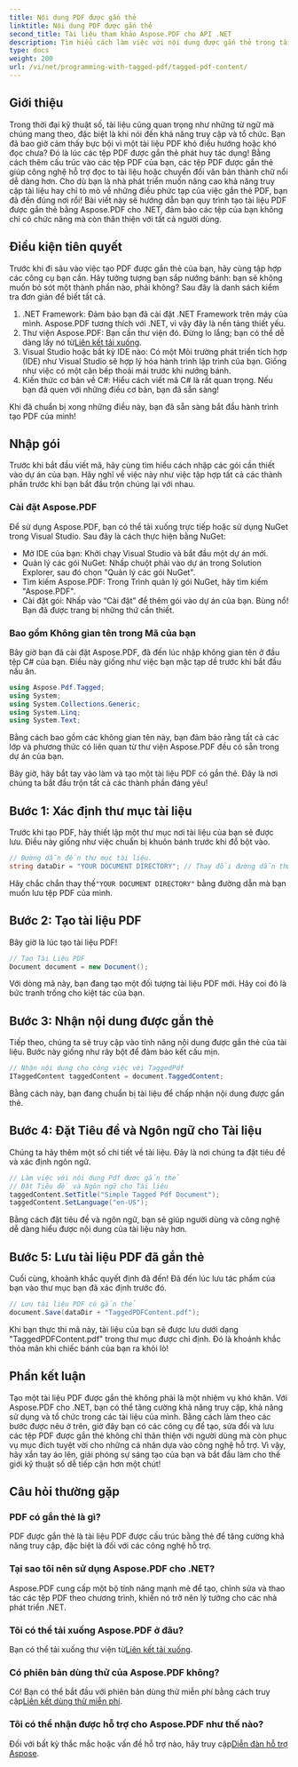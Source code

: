 ```yaml
---
title: Nội dung PDF được gắn thẻ
linktitle: Nội dung PDF được gắn thẻ
second_title: Tài liệu tham khảo Aspose.PDF cho API .NET
description: Tìm hiểu cách làm việc với nội dung được gắn thẻ trong tài liệu PDF với Aspose.PDF cho .NET. Hướng dẫn từng bước để sử dụng thẻ.
type: docs
weight: 200
url: /vi/net/programming-with-tagged-pdf/tagged-pdf-content/
---
```

## Giới thiệu

Trong thời đại kỹ thuật số, tài liệu cũng quan trọng như những từ ngữ mà chúng mang theo, đặc biệt là khi nói đến khả năng truy cập và tổ chức. Bạn đã bao giờ cảm thấy bực bội vì một tài liệu PDF khó điều hướng hoặc khó đọc chưa? Đó là lúc các tệp PDF được gắn thẻ phát huy tác dụng! Bằng cách thêm cấu trúc vào các tệp PDF của bạn, các tệp PDF được gắn thẻ giúp công nghệ hỗ trợ đọc to tài liệu hoặc chuyển đổi văn bản thành chữ nổi dễ dàng hơn. Cho dù bạn là nhà phát triển muốn nâng cao khả năng truy cập tài liệu hay chỉ tò mò về những điều phức tạp của việc gắn thẻ PDF, bạn đã đến đúng nơi rồi! Bài viết này sẽ hướng dẫn bạn quy trình tạo tài liệu PDF được gắn thẻ bằng Aspose.PDF cho .NET, đảm bảo các tệp của bạn không chỉ có chức năng mà còn thân thiện với tất cả người dùng.

## Điều kiện tiên quyết

Trước khi đi sâu vào việc tạo PDF được gắn thẻ của bạn, hãy cùng tập hợp các công cụ bạn cần. Hãy tưởng tượng bạn sắp nướng bánh: bạn sẽ không muốn bỏ sót một thành phần nào, phải không? Sau đây là danh sách kiểm tra đơn giản để biết tất cả.

1. .NET Framework: Đảm bảo bạn đã cài đặt .NET Framework trên máy của mình. Aspose.PDF tương thích với .NET, vì vậy đây là nền tảng thiết yếu.
2.  Thư viện Aspose.PDF: Bạn cần thư viện đó. Đừng lo lắng; bạn có thể dễ dàng lấy nó từ[Liên kết tải xuống](https://releases.aspose.com/pdf/net/).
3. Visual Studio hoặc bất kỳ IDE nào: Có một Môi trường phát triển tích hợp (IDE) như Visual Studio sẽ hợp lý hóa hành trình lập trình của bạn. Giống như việc có một căn bếp thoải mái trước khi nướng bánh.
4. Kiến thức cơ bản về C#: Hiểu cách viết mã C# là rất quan trọng. Nếu bạn đã quen với những điều cơ bản, bạn đã sẵn sàng!

Khi đã chuẩn bị xong những điều này, bạn đã sẵn sàng bắt đầu hành trình tạo PDF của mình!

## Nhập gói

Trước khi bắt đầu viết mã, hãy cùng tìm hiểu cách nhập các gói cần thiết vào dự án của bạn. Hãy nghĩ về việc này như việc tập hợp tất cả các thành phần trước khi bạn bắt đầu trộn chúng lại với nhau.

### Cài đặt Aspose.PDF

Để sử dụng Aspose.PDF, bạn có thể tải xuống trực tiếp hoặc sử dụng NuGet trong Visual Studio. Sau đây là cách thực hiện bằng NuGet:

- Mở IDE của bạn: Khởi chạy Visual Studio và bắt đầu một dự án mới.
- Quản lý các gói NuGet: Nhấp chuột phải vào dự án trong Solution Explorer, sau đó chọn "Quản lý các gói NuGet".
- Tìm kiếm Aspose.PDF: Trong Trình quản lý gói NuGet, hãy tìm kiếm "Aspose.PDF".
- Cài đặt gói: Nhấp vào “Cài đặt” để thêm gói vào dự án của bạn. Bùng nổ! Bạn đã được trang bị những thứ cần thiết.

### Bao gồm Không gian tên trong Mã của bạn

Bây giờ bạn đã cài đặt Aspose.PDF, đã đến lúc nhập không gian tên ở đầu tệp C# của bạn. Điều này giống như việc bạn mặc tạp dề trước khi bắt đầu nấu ăn.

```csharp
using Aspose.Pdf.Tagged;
using System;
using System.Collections.Generic;
using System.Linq;
using System.Text;
```

Bằng cách bao gồm các không gian tên này, bạn đảm bảo rằng tất cả các lớp và phương thức có liên quan từ thư viện Aspose.PDF đều có sẵn trong dự án của bạn.

Bây giờ, hãy bắt tay vào làm và tạo một tài liệu PDF có gắn thẻ. Đây là nơi chúng ta bắt đầu trộn tất cả các thành phần đáng yêu!

## Bước 1: Xác định thư mục tài liệu

Trước khi tạo PDF, hãy thiết lập một thư mục nơi tài liệu của bạn sẽ được lưu. Điều này giống như việc chuẩn bị khuôn bánh trước khi đổ bột vào.

```csharp
// Đường dẫn đến thư mục tài liệu.
string dataDir = "YOUR DOCUMENT DIRECTORY"; // Thay đổi đường dẫn thư mục của bạn
```

 Hãy chắc chắn thay thế`"YOUR DOCUMENT DIRECTORY"` bằng đường dẫn mà bạn muốn lưu tệp PDF của mình. 

## Bước 2: Tạo tài liệu PDF

Bây giờ là lúc tạo tài liệu PDF! 

```csharp
// Tạo Tài Liệu PDF
Document document = new Document();
```

Với dòng mã này, bạn đang tạo một đối tượng tài liệu PDF mới. Hãy coi đó là bức tranh trống cho kiệt tác của bạn.

## Bước 3: Nhận nội dung được gắn thẻ

Tiếp theo, chúng ta sẽ truy cập vào tính năng nội dung được gắn thẻ của tài liệu. Bước này giống như rây bột để đảm bảo kết cấu mịn.

```csharp
// Nhận nội dung cho công việc với TaggedPdf
ITaggedContent taggedContent = document.TaggedContent;
```

Bằng cách này, bạn đang chuẩn bị tài liệu để chấp nhận nội dung được gắn thẻ.

## Bước 4: Đặt Tiêu đề và Ngôn ngữ cho Tài liệu

Chúng ta hãy thêm một số chi tiết về tài liệu. Đây là nơi chúng ta đặt tiêu đề và xác định ngôn ngữ. 

```csharp
// Làm việc với nội dung Pdf được gắn thẻ
// Đặt Tiêu đề và Ngôn ngữ cho Tài liệu
taggedContent.SetTitle("Simple Tagged Pdf Document");
taggedContent.SetLanguage("en-US");
```

Bằng cách đặt tiêu đề và ngôn ngữ, bạn sẽ giúp người dùng và công nghệ dễ dàng hiểu được nội dung của tài liệu này hơn.

## Bước 5: Lưu tài liệu PDF đã gắn thẻ

Cuối cùng, khoảnh khắc quyết định đã đến! Đã đến lúc lưu tác phẩm của bạn vào thư mục bạn đã xác định trước đó.

```csharp
// Lưu tài liệu PDF có gắn thẻ
document.Save(dataDir + "TaggedPDFContent.pdf");
```

Khi bạn thực thi mã này, tài liệu của bạn sẽ được lưu dưới dạng "TaggedPDFContent.pdf" trong thư mục được chỉ định. Đó là khoảnh khắc thỏa mãn khi chiếc bánh của bạn ra khỏi lò!

## Phần kết luận

Tạo một tài liệu PDF được gắn thẻ không phải là một nhiệm vụ khó khăn. Với Aspose.PDF cho .NET, bạn có thể tăng cường khả năng truy cập, khả năng sử dụng và tổ chức trong các tài liệu của mình. Bằng cách làm theo các bước được nêu ở trên, giờ đây bạn có các công cụ để tạo, sửa đổi và lưu các tệp PDF được gắn thẻ không chỉ thân thiện với người dùng mà còn phục vụ mục đích tuyệt vời cho những cá nhân dựa vào công nghệ hỗ trợ. Vì vậy, hãy xắn tay áo lên, giải phóng sự sáng tạo của bạn và bắt đầu làm cho thế giới kỹ thuật số dễ tiếp cận hơn một chút!

## Câu hỏi thường gặp

### PDF có gắn thẻ là gì?
PDF được gắn thẻ là tài liệu PDF được cấu trúc bằng thẻ để tăng cường khả năng truy cập, đặc biệt là đối với các công nghệ hỗ trợ.

### Tại sao tôi nên sử dụng Aspose.PDF cho .NET?
Aspose.PDF cung cấp một bộ tính năng mạnh mẽ để tạo, chỉnh sửa và thao tác các tệp PDF theo chương trình, khiến nó trở nên lý tưởng cho các nhà phát triển .NET.

### Tôi có thể tải xuống Aspose.PDF ở đâu?
 Bạn có thể tải xuống thư viện từ[Liên kết tải xuống](https://releases.aspose.com/pdf/net/).

### Có phiên bản dùng thử của Aspose.PDF không?
 Có! Bạn có thể bắt đầu với phiên bản dùng thử miễn phí bằng cách truy cập[Liên kết dùng thử miễn phí](https://releases.aspose.com/).

### Tôi có thể nhận được hỗ trợ cho Aspose.PDF như thế nào?
 Đối với bất kỳ thắc mắc hoặc vấn đề hỗ trợ nào, hãy truy cập[Diễn đàn hỗ trợ Aspose](https://forum.aspose.com/c/pdf/10).